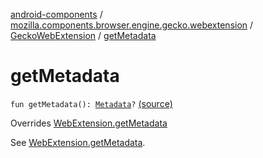 [android-components](../../index.md) / [mozilla.components.browser.engine.gecko.webextension](../index.md) / [GeckoWebExtension](index.md) / [getMetadata](./get-metadata.md)

# getMetadata

`fun getMetadata(): `[`Metadata`](../../mozilla.components.concept.engine.webextension/-metadata/index.md)`?` [(source)](https://github.com/mozilla-mobile/android-components/blob/master/components/browser/engine-gecko-beta/src/main/java/mozilla/components/browser/engine/gecko/webextension/GeckoWebExtension.kt#L335)

Overrides [WebExtension.getMetadata](../../mozilla.components.concept.engine.webextension/-web-extension/get-metadata.md)

See [WebExtension.getMetadata](../../mozilla.components.concept.engine.webextension/-web-extension/get-metadata.md).

